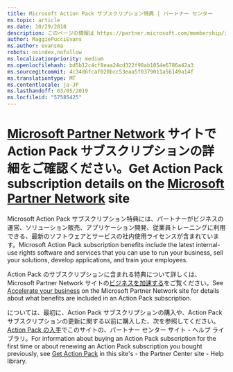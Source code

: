 ```yaml
---
title: Microsoft Action Pack サブスクリプション特典 | パートナー センター
ms.topic: article
ms.date: 10/29/2018
description: このページの情報は https://partner.microsoft.com/membership/internal-use-software に移動されました。
author: MaggiePucciEvans
ms.author: evansma
robots: noindex,nofollow
ms.localizationpriority: medium
ms.openlocfilehash: bd5b12c4cf8eaa24cd322f98ab1054e6786a42a3
ms.sourcegitcommit: 4c34d6fcaf020bcc53eaa5f0379011a56149a14f
ms.translationtype: MT
ms.contentlocale: ja-JP
ms.lasthandoff: 03/05/2019
ms.locfileid: "57585425"
---
```

# <a name="get-action-pack-subscription-details-on-the-microsoft-partner-networkhttpspartnermicrosoftcommembershipinternal-use-software-site"></a><span data-ttu-id="9d102-103">[Microsoft Partner Network](https://partner.microsoft.com/membership/internal-use-software) サイトで Action Pack サブスクリプションの詳細をご確認ください。</span><span class="sxs-lookup"><span data-stu-id="9d102-103">Get Action Pack subscription details on the [Microsoft Partner Network](https://partner.microsoft.com/membership/internal-use-software) site</span></span> 

<span data-ttu-id="9d102-104">Microsoft Action Pack サブスクリプション特典には、パートナーがビジネスの運営、ソリューション販売、アプリケーション開発、従業員トレーニングに利用できる、最新のソフトウェアとサービスの社内使用ライセンスが含まれています。</span><span class="sxs-lookup"><span data-stu-id="9d102-104">Microsoft Action Pack subscription benefits include the latest internal-use rights software and services that you can use to run your business, sell your solutions, develop applications, and train your employees.</span></span>

<span data-ttu-id="9d102-105">Action Pack のサブスクリプションに含まれる特典について詳しくは、Microsoft Partner Network サイトの[ビジネスを加速する](https://partner.microsoft.com/membership/internal-use-software)をご覧ください。</span><span class="sxs-lookup"><span data-stu-id="9d102-105">See [Accelerate your business](https://partner.microsoft.com/membership/internal-use-software) on the Microsoft Partner Network site for details about what benefits are included in an Action Pack subscription.</span></span>   

<span data-ttu-id="9d102-106">については、最初に、Action Pack サブスクリプションの購入や、Action Pack サブスクリプションの更新に関する以前に購入した、次を参照してください。 [Action Pack の入手](mpn-get-action-pack.md)でこのサイトの、パートナー センター サイト - ヘルプ ライブラリ。</span><span class="sxs-lookup"><span data-stu-id="9d102-106">For information about buying an Action Pack subscription for the first time or about renewing an Action Pack subscription you bought previously, see [Get Action Pack](mpn-get-action-pack.md) in this site's - the Partner Center site - Help library.</span></span>


